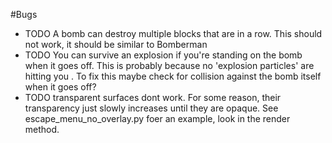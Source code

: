 #Bugs
- TODO A bomb can destroy multiple blocks that are in a row. This should not work, it should be similar to Bomberman
- TODO You can survive an explosion if you're standing on the bomb when it goes off. This is probably because no 'explosion particles' are hitting you . To fix this maybe check for collision against the bomb itself when it goes off? 
- TODO transparent surfaces dont work. For some reason, their transparency
  just slowly increases until they are opaque. See escape_menu_no_overlay.py foer an example, look in the render method.
